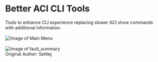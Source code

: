 # Better ACI CLI Tools
Tools to enhance CLI experience replacing slower ACI show commands with additional information.</br></br>
![Image of Main Menu](https://github.com/settlej/Better_ACI_CLI_Tools/blob/master/main_menu.PNG)</br></br>
![Image of fault_summary](https://github.com/settlej/Better_ACI_CLI_Tools/blob/master/fault_summary_example.JPG)
</br>Original Auther: Settlej
